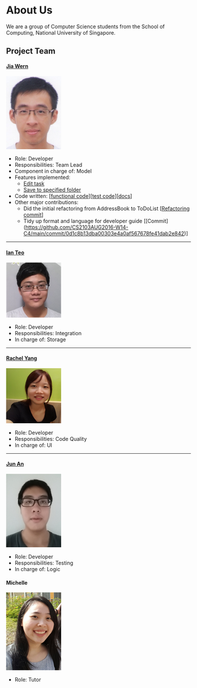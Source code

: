 # About Us

We are a group of Computer Science students from the School of Computing, National University of Singapore.

## Project Team

#### [Jia Wern](https://github.com/l0g1cal)<br>

<img src="images/JiaWern.png" width="150"><br>
* Role: Developer<br>
* Responsibilities: Team Lead<br>
* Component in charge of: Model
* Features implemented:
   * [Edit task](https://github.com/CS2103AUG2016-W14-C4/main/blob/master/docs/UserGuide.md#edit-task-details-edit)
   * [Save to specified folder](https://github.com/CS2103AUG2016-W14-C4/main/blob/master/docs/UserGuide.md#save-data-save)
* Code written: [[functional code](https://github.com/CS2103AUG2016-W14-C4/main/blob/master/collated/main/A0135793W.md)][[test code](https://github.com/CS2103AUG2016-W14-C4/main/blob/master/collated/test/A0135793W.md)][[docs](A123456.md)]
* Other major contributions:
  * Did the initial refactoring from AddressBook to ToDoList [[Refactoring commit](https://github.com/CS2103AUG2016-W14-C4/main/commit/62ca81ca63ae4de3be12766f60b4ee9d1a2d6956)]
  * Tidy up format and language for developer guide [[Commit] (https://github.com/CS2103AUG2016-W14-C4/main/commit/0d1c8b13dba00303e4a0af567678fe41dab2e842)]

-----

#### [Ian Teo](https://github.com/IanTeo)<br>

<img src="images/IanTeo.png" width="150"><br>
* Role: Developer<br>
* Responsibilities: Integration<br>
* In charge of: Storage

-----

#### [Rachel Yang](https://github.com/JJ-Rachel)<br>

<img src="images/RachelYang.png" width="150"><br>
* Role: Developer<br>
* Responsibilities: Code Quality<br>
* In charge of: UI

-----

#### [Jun An](https://github.com/yamidark)<br>

<img src="images/TanJunAn.png" width="150"><br>
* Role: Developer<br>
* Responsibilities: Testing<br>
* In charge of: Logic

#### Michelle

<img src="images/Michelle.jpg" width="150"><br>
* Role: Tutor<br>
